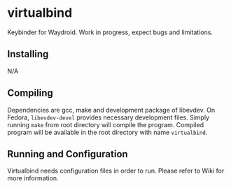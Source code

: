 # virtualbind
Keybinder for Waydroid. Work in progress, expect bugs and limitations.
## Installing
N/A
## Compiling
Dependencies are gcc, make and development package of libevdev. On Fedora, `libevdev-devel` provides necessary development files. Simply running `make` from root directory will compile the program. Compiled program will be available in the root directory with name `virtualbind`.
## Running and Configuration
Virtualbind needs configuration files in order to run. Please refer to Wiki for more information.


